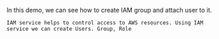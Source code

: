 In this demo, we can see how to create IAM group and attach user to it.

	IAM service helps to control access to AWS resources. Using IAM service we can create Users. Group, Role


